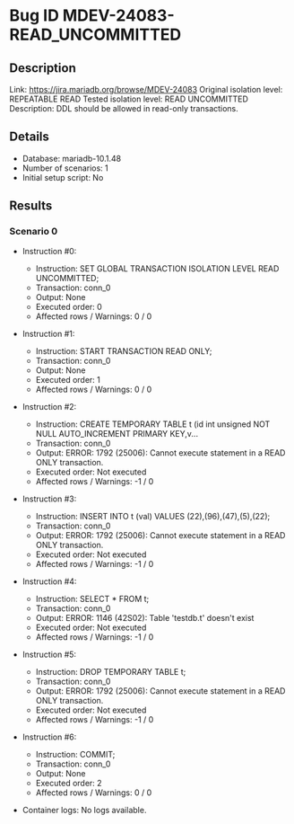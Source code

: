# Bug ID MDEV-24083-READ_UNCOMMITTED

## Description

Link:                     https://jira.mariadb.org/browse/MDEV-24083
Original isolation level: REPEATABLE READ
Tested isolation level:   READ UNCOMMITTED
Description:              DDL should be allowed in read-only transactions.


## Details
 * Database: mariadb-10.1.48
 * Number of scenarios: 1
 * Initial setup script: No

## Results
### Scenario 0
 * Instruction #0:
     - Instruction:  SET GLOBAL TRANSACTION ISOLATION LEVEL READ UNCOMMITTED;
     - Transaction: conn_0
     - Output: None
     - Executed order: 0
     - Affected rows / Warnings: 0 / 0
 * Instruction #1:
     - Instruction:  START TRANSACTION READ ONLY;
     - Transaction: conn_0
     - Output: None
     - Executed order: 1
     - Affected rows / Warnings: 0 / 0
 * Instruction #2:
     - Instruction:  CREATE TEMPORARY TABLE t (id int unsigned NOT NULL AUTO_INCREMENT PRIMARY KEY,v...
     - Transaction: conn_0
     - Output: ERROR: 1792 (25006): Cannot execute statement in a READ ONLY transaction.
     - Executed order: Not executed
     - Affected rows / Warnings: -1 / 0
 * Instruction #3:
     - Instruction:  INSERT INTO t (val) VALUES (22),(96),(47),(5),(22);
     - Transaction: conn_0
     - Output: ERROR: 1792 (25006): Cannot execute statement in a READ ONLY transaction.
     - Executed order: Not executed
     - Affected rows / Warnings: -1 / 0
 * Instruction #4:
     - Instruction:  SELECT * FROM t;
     - Transaction: conn_0
     - Output: ERROR: 1146 (42S02): Table 'testdb.t' doesn't exist
     - Executed order: Not executed
     - Affected rows / Warnings: -1 / 0
 * Instruction #5:
     - Instruction:  DROP TEMPORARY TABLE t;
     - Transaction: conn_0
     - Output: ERROR: 1792 (25006): Cannot execute statement in a READ ONLY transaction.
     - Executed order: Not executed
     - Affected rows / Warnings: -1 / 0
 * Instruction #6:
     - Instruction:  COMMIT;
     - Transaction: conn_0
     - Output: None
     - Executed order: 2
     - Affected rows / Warnings: 0 / 0

 * Container logs:
   No logs available.
